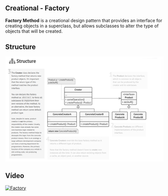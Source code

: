 ## Creational - Factory

**Factory Method** is a creational design pattern that provides an interface for creating objects in a superclass, but allows subclasses to alter the type of objects that will be created.

## Structure
[![Creational - Factory](../images/factory.png)](https://refactoring.guru/design-patterns/factory-method)


## Vídeo
[![Factory](https://img.youtube.com/vi/KouxYcDA2HA/0.jpg)](https://www.youtube.com/watch?v=KouxYcDA2HA)
